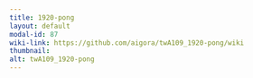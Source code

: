 ```yaml
---
title: 1920-pong
layout: default
modal-id: 87
wiki-link: https://github.com/aigora/twA109_1920-pong/wiki
thumbnail: 
alt: twA109_1920-pong
---
```

